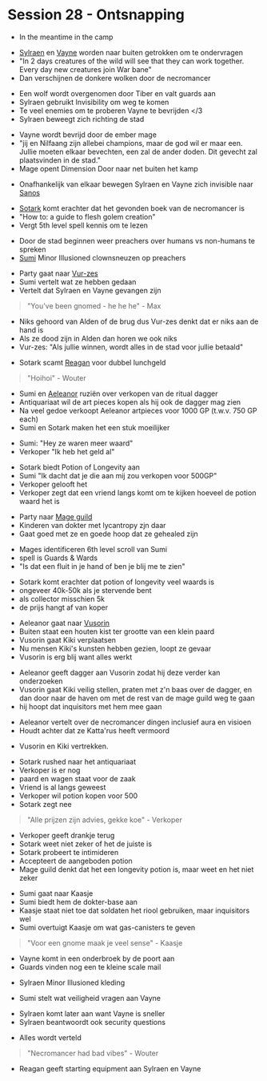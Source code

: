 # Session 28 - Ontsnapping

- In the meantime in the camp

+ [Sylraen](https://bookstack.hemels.me/books/Inquisitors/page/sylraen-morra) en [Vayne](https://bookstack.hemels.me/books/Inquisitors/page/vayne) worden naar buiten getrokken om te ondervragen
+ "In 2 days creatures of the wild will see that they can work together. Every day new creatures join War bane"
+ Dan verschijnen de donkere wolken door de necromancer

- Een wolf wordt overgenomen door Tiber en valt guards aan
- Sylraen gebruikt Invisibility om weg te komen
- Te veel enemies om te proberen Vayne te bevrijden </3
- Sylraen beweegt zich richting de stad

+ Vayne wordt bevrijd door de ember mage
+ "jij en Nilfaang zijn allebei champions, maar de god wil er maar een. Jullie moeten elkaar bevechten, een zal de ander doden. Dit gevecht zal plaatsvinden in de stad."
+ Mage opent Dimension Door naar net buiten het kamp

- Onafhankelijk van elkaar bewegen Sylraen en Vayne zich invisible naar [Sanos](https://bookstack.hemels.me/books/Inquisitors/page/sanos)

+ [Sotark](https://bookstack.hemels.me/books/Inquisitors/page/sotark) komt erachter dat het gevonden boek van de necromancer is
+ "How to: a guide to flesh golem creation"
+ Vergt 5th level spell kennis om te lezen

- Door de stad beginnen weer preachers over humans vs non-humans te spreken
- [Sumi](https://bookstack.hemels.me/books/Inquisitors/page/sumi) Minor Illusioned clownsneuzen op preachers

+ Party gaat naar [Vur-zes](https://bookstack.hemels.me/books/Inquisitors/page/sanos#Vur-zes%20Lunzik)
+ Sumi vertelt wat ze hebben gedaan
+ Vertelt dat Sylraen en Vayne gevangen zijn

> "You've been gnomed - he he he" - Max

- Niks gehoord van Alden of de brug dus Vur-zes denkt dat er niks aan de hand is
- Als ze dood zijn in Alden dan horen we ook niks
- Vur-zes: "Als jullie winnen, wordt alles in de stad voor jullie betaald"

+ Sotark scamt [Reagan](https://bookstack.hemels.me/books/Inquisitors/page/sanos#Reagan%20Staghorn) voor dubbel lunchgeld

> "Hoihoi" - Wouter

- Sumi en [Aeleanor](https://bookstack.hemels.me/books/Inquisitors/page/aeleanor) ruziën over verkopen van de ritual dagger
- Antiquariaat wil de art pieces kopen als hij ook de dagger mag zien
- Na veel gedoe verkoopt Aeleanor artpieces voor 1000 GP (t.w.v. 750 GP each)
- Sumi en Sotark maken het een stuk moeilijker

+ Sumi: "Hey ze waren meer waard"
+ Verkoper "Ik heb het geld al"

- Sotark biedt Potion of Longevity aan
- Sumi "Ik dacht dat je die aan mij zou verkopen voor 500GP"
- Verkoper gelooft het
- Verkoper zegt dat een vriend langs komt om te kijken hoeveel de potion waard het is

+ Party naar [Mage guild](https://bookstack.hemels.me/books/Inquisitors/page/mage-guild)
+ Kinderen van dokter met lycantropy zjn daar
+ Gaat goed met ze en goede hoop dat ze gehealed zijn

- Mages identificeren 6th level scroll van Sumi
- spell is Guards & Wards
- "Is dat een fluit in je hand of ben je blij me te zien"

+ Sotark komt erachter dat potion of longevity veel waards is
+ ongeveer 40k-50k als je stervende bent
+ als collector misschien 5k
+ de prijs hangt af van koper

- Aeleanor gaat naar [Vusorin](https://bookstack.hemels.me/books/Inquisitors/page/mage-guild#Vusorin%20Vehares)
- Buiten staat een houten kist ter grootte van een klein paard
- Vusorin gaat Kiki verplaatsen
- Nu mensen Kiki's kunsten hebben gezien, loopt ze gevaar
- Vusorin is erg blij want alles werkt

+ Aeleanor geeft dagger aan Vusorin zodat hij deze verder kan onderzoeken
+ Vusorin gaat Kiki veilig stellen, praten met z'n baas over de dagger, en dan door naar de haven om met de rest van de mage guild weg te gaan
+ hij hoopt dat inquisitors met hem mee gaan

- Aeleanor vertelt over de necromancer dingen inclusief aura en visioen
- Houdt achter dat ze Katta'rus heeft vermoord

+ Vusorin en Kiki vertrekken.

- Sotark rushed naar het antiquariaat
- Verkoper is er nog
- paard en wagen staat voor de zaak
- Vriend is al langs geweest
- Verkoper wil potion kopen voor 500
- Sotark zegt nee

> "Alle prijzen zijn advies, gekke koe" - Verkoper

- Verkoper geeft drankje terug
- Sotark weet niet zeker of het de juiste is
- Sotark probeert te intimideren
- Accepteert de aangeboden potion
- Mage guild denkt dat het een longevity potion is, maar weet en het niet zeker

+ Sumi gaat naar Kaasje
+ Sumi biedt hem de dokter-base aan
+ Kaasje staat niet toe dat soldaten het riool gebruiken, maar inquisitors wel
+ Sumi overtuigt Kaasje om wat gas-canisters te geven

> "Voor een gnome maak je veel sense" - Kaasje

- Vayne komt in een onderbroek by de poort aan
- Guards vinden nog een te kleine scale mail

+ Sylraen Minor Illusioned kleding

- Sumi stelt wat veiligheid vragen aan Vayne

+ Sylraen komt later aan want Vayne is sneller
+ Sylraen beantwoordt ook security questions

- Alles wordt verteld

> "Necromancer had bad vibes" - Wouter

- Reagan geeft starting equipment aan Sylraen en Vayne
